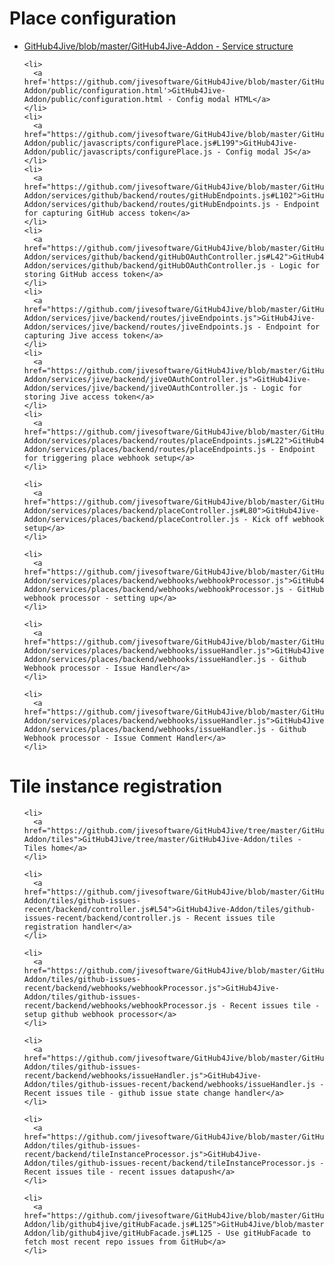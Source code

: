 <h1>Place configuration</h1>
<p>
  <ul>
    <li>
      <a href="https://github.com/jivesoftware/GitHub4Jive/blob/master/GitHub4Jive-Addon">GitHub4Jive/blob/master/GitHub4Jive-Addon - Service structure</a>
    </li>

    <li>  
      <a href='https://github.com/jivesoftware/GitHub4Jive/blob/master/GitHub4Jive-Addon/public/configuration.html'>GitHub4Jive-Addon/public/configuration.html - Config modal HTML</a>
    </li>
    <li>
      <a href="https://github.com/jivesoftware/GitHub4Jive/blob/master/GitHub4Jive-Addon/public/javascripts/configurePlace.js#L199">GitHub4Jive-Addon/public/javascripts/configurePlace.js - Config modal JS</a> 
    </li>
    <li>
      <a href="https://github.com/jivesoftware/GitHub4Jive/blob/master/GitHub4Jive-Addon/services/github/backend/routes/gitHubEndpoints.js#L102">GitHub4Jive-Addon/services/github/backend/routes/gitHubEndpoints.js - Endpoint for capturing GitHub access token</a>
    </li>
    <li>
      <a href="https://github.com/jivesoftware/GitHub4Jive/blob/master/GitHub4Jive-Addon/services/github/backend/gitHubOAuthController.js#L42">GitHub4Jive-Addon/services/github/backend/gitHubOAuthController.js - Logic for storing GitHub access token</a>
    </li>
    <li>
      <a href="https://github.com/jivesoftware/GitHub4Jive/blob/master/GitHub4Jive-Addon/services/jive/backend/routes/jiveEndpoints.js">GitHub4Jive-Addon/services/jive/backend/routes/jiveEndpoints.js - Endpoint for capturing Jive access token</a>
    </li>
    <li>
      <a href="https://github.com/jivesoftware/GitHub4Jive/blob/master/GitHub4Jive-Addon/services/jive/backend/jiveOAuthController.js">GitHub4Jive-Addon/services/jive/backend/jiveOAuthController.js - Logic for storing Jive access token</a>
    </li>
    <li>
      <a href="https://github.com/jivesoftware/GitHub4Jive/blob/master/GitHub4Jive-Addon/services/places/backend/routes/placeEndpoints.js#L22">GitHub4Jive-Addon/services/places/backend/routes/placeEndpoints.js - Endpoint for triggering place webhook setup</a>
    </li>
    
    <li>
      <a href="https://github.com/jivesoftware/GitHub4Jive/blob/master/GitHub4Jive-Addon/services/places/backend/placeController.js#L80">GitHub4Jive-Addon/services/places/backend/placeController.js - Kick off webhook setup</a>
    </li>
    
    <li>
      <a href="https://github.com/jivesoftware/GitHub4Jive/blob/master/GitHub4Jive-Addon/services/places/backend/webhooks/webhookProcessor.js">GitHub4Jive-Addon/services/places/backend/webhooks/webhookProcessor.js - GitHub webhook processor - setting up</a>
    </li>
    
    <li>
      <a href="https://github.com/jivesoftware/GitHub4Jive/blob/master/GitHub4Jive-Addon/services/places/backend/webhooks/issueHandler.js">GitHub4Jive-Addon/services/places/backend/webhooks/issueHandler.js - Github Webhook processor - Issue Handler</a>
    </li>
    
    <li>
      <a href="https://github.com/jivesoftware/GitHub4Jive/blob/master/GitHub4Jive-Addon/services/places/backend/webhooks/issueHandler.js">GitHub4Jive-Addon/services/places/backend/webhooks/issueHandler.js - Github Webhook processor - Issue Comment Handler</a>
    </li>
  </ul>
</p>

<h1>Tile instance registration</h1>
<p>
  <ul>

    <li>
      <a href="https://github.com/jivesoftware/GitHub4Jive/tree/master/GitHub4Jive-Addon/tiles">GitHub4Jive/tree/master/GitHub4Jive-Addon/tiles - Tiles home</a>
    </li>

    <li>
      <a href="https://github.com/jivesoftware/GitHub4Jive/blob/master/GitHub4Jive-Addon/tiles/github-issues-recent/backend/controller.js#L54">GitHub4Jive-Addon/tiles/github-issues-recent/backend/controller.js - Recent issues tile registration handler</a>
    </li>

    <li>
      <a href="https://github.com/jivesoftware/GitHub4Jive/blob/master/GitHub4Jive-Addon/tiles/github-issues-recent/backend/webhooks/webhookProcessor.js">GitHub4Jive-Addon/tiles/github-issues-recent/backend/webhooks/webhookProcessor.js - Recent issues tile - setup github webhook processor</a>
    </li>

    <li>
      <a href="https://github.com/jivesoftware/GitHub4Jive/blob/master/GitHub4Jive-Addon/tiles/github-issues-recent/backend/webhooks/issueHandler.js">GitHub4Jive-Addon/tiles/github-issues-recent/backend/webhooks/issueHandler.js - Recent issues tile - github issue state change handler</a>
    </li>

    <li>
      <a href="https://github.com/jivesoftware/GitHub4Jive/blob/master/GitHub4Jive-Addon/tiles/github-issues-recent/backend/tileInstanceProcessor.js">GitHub4Jive-Addon/tiles/github-issues-recent/backend/tileInstanceProcessor.js - Recent issues tile - recent issues datapush</a>
    </li>
    
    <li>
      <a href="https://github.com/jivesoftware/GitHub4Jive/blob/master/GitHub4Jive-Addon/lib/github4jive/gitHubFacade.js#L125">GitHub4Jive/blob/master/GitHub4Jive-Addon/lib/github4jive/gitHubFacade.js#L125 - Use gitHubFacade to fetch most recent repo issues from GitHub</a> 
    </li>

  </ul>
</p>

